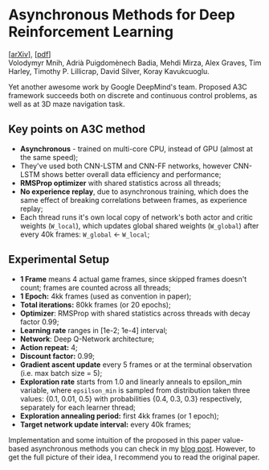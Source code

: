 # Asynchronous Methods for Deep Reinforcement Learning
[[arXiv](https://arxiv.org/abs/1602.01783v2)], [[pdf](https://arxiv.org/pdf/1602.01783v2.pdf)]  
Volodymyr Mnih, Adrià Puigdomènech Badia, Mehdi Mirza, Alex Graves, Tim Harley, Timothy P. Lillicrap, David Silver, Koray Kavukcuoglu.  

Yet another awesome work by Google DeepMind's team. Proposed A3C framework succeeds both on discrete and continuous control problems, as well as at 3D maze navigation task.


## Key points on A3C method
  - **Asynchronous** - trained on multi-core CPU, instead of GPU (almost at the same speed);
  - They've used both CNN-LSTM and CNN-FF networks, however CNN-LSTM shows better overall data efficiency and performance;
  - **RMSProp optimizer** with shared statistics across all threads;
  - **No experience replay**, due to asynchronous training, which does the same effect of breaking correlations between frames, as experience replay;
  - Each thread runs it's own local copy of network's both actor and critic weights (`W_local`), which updates global shared weights (`W_global`) after every 40k frames: `W_global` <- `W_local`;
  
  
## Experimental Setup
  - **1 Frame** means 4 actual game frames, since skipped frames doesn't count; frames are counted across all threads;
  - **1 Epoch:** 4kk frames (used as convention in paper);
  - **Total iterations:** 80kk frames (or 20 epochs);
  - **Optimizer**: RMSProp with shared statistics across threads with decay factor 0.99;  
  - **Learning rate** ranges in [1e-2; 1e-4] interval;  
  - **Network**: Deep Q-Network architecture;  
  - **Action repeat:** 4;
  - **Discount factor:** 0.99;
  - **Gradient ascent update** every 5 frames or at the terminal observation (i.e. max batch size = 5);
  - **Exploration rate** starts from 1.0 and linearly anneals to epsilon_min variable, where `epsilson_min` is sampled from distribution  taken three values: {0.1, 0.01, 0.5} with probabilities {0.4, 0.3, 0.3} respectively, separately for each learner thread;
  - **Exploration annealing period:** first 4kk frames (or 1 epoch);
  - **Target network update interval:** every 40k frames;


Implementation and some intuition of the proposed in this paper value-based asynchronous methods you can check in my [blog post](https://dbobrenko.github.io/2016/11/03/async-deeprl.html). However, to get the full picture of their idea, I recommend you to read the original paper.
